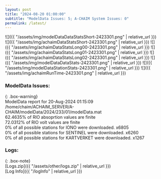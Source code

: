 ```yaml
---
layout: post
title: "2024-08-20 01:00:00"
subtitle: "ModelData Issues: 5; A-CHAIM System Issues: 0"
permalink: /latest/
---
```


![]({{ "/assets/img/modelDataDataStatsShort-2423301.png" | relative_url }})
![]({{ "/assets/img/achaimDataStatsShort-2423301.png" | relative_url }})
![]({{ "/assets/img/achaimDataStatsLong00-2423301.png" | relative_url }})
![]({{ "/assets/img/achaimDataStatsLong01-2423301.png" | relative_url }})
![]({{ "/assets/img/achaimDataStatsLong02-2423301.png" | relative_url }})
![]({{ "/assets/img/modelDataDataStats-2423301.png" | relative_url }})
![]({{ "/assets/img/modelDataStationStats-2423301.png" | relative_url }})
![]({{ "/assets/img/achaimRunTime-2423301.png" | relative_url }})


### ModelData Issues:  
  
{: .box-warning}  
 ModelData report for 20-Aug-2024 01:15:09   
 /home/chaim/ACHAIM_SERVER/A-CHAIM/modelData/2024/233/01/modelData.mat   
 62.4635% of RIO absoprtion values are finite   
 72.0312% of RIO volt values are finite   
 0% of all possible stations for IONO were downloaded. x6805   
 0% of all possible stations for SENTINEL were downloaded. x6260   
 0% of all possible stations for KARTVERKET were downloaded. x1267   
  


### Logs:  
  
{: .box-note}  
[Logs.zip]({{ "/assets/other/logs.zip" | relative_url }})  
[Log Info]({{ "/logInfo" | relative_url }})  
